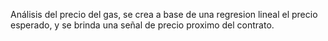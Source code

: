 Análisis del precio del gas, se crea a base de una regresion lineal el precio esperado, y se brinda una señal de precio proximo del contrato.

